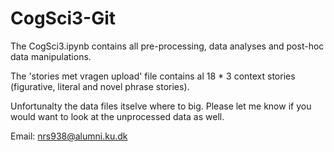 # CogSci3-Git

The CogSci3.ipynb contains all pre-processing, data analyses and post-hoc data manipulations. 

The 'stories met vragen upload' file contains al 18 * 3 context stories (figurative, literal and novel phrase stories).

Unfortunalty the data files itselve where to big. Please let me know if you would want to look at the unprocessed data as well.

Email: nrs938@alumni.ku.dk
